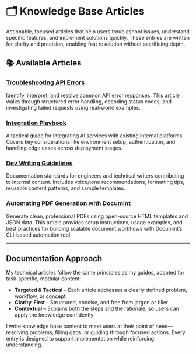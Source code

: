 # 🗂️ Knowledge Base Articles

Actionable, focused articles that help users troubleshoot issues, understand specific features, and implement solutions quickly. These entries are written for clarity and precision, enabling fast resolution without sacrificing depth.

## 📚 Available Articles

### **[Troubleshooting API Errors](https://github.com/CRollins6020/CRollins6020/blob/main/Knowledge-Base/troubleshooting-api-errors.md)**  
Identify, interpret, and resolve common API error responses. This article walks through structured error handling, decoding status codes, and investigating failed requests using real-world examples.

### **[Integration Playbook](https://github.com/CRollins6020/CRollins6020/blob/main/Knowledge-Base/integration-playbook.md)**  
A tactical guide for integrating AI services with existing internal platforms. Covers key considerations like environment setup, authentication, and handling edge cases across deployment stages.

### **[Dev Writing Guidelines](https://github.com/CRollins6020/CRollins6020/blob/main/Knowledge-Base/dev-writing-guidlines.md)**  
Documentation standards for engineers and technical writers contributing to internal content. Includes voice/tone recommendations, formatting tips, reusable content patterns, and sample templates.

### **[Automating PDF Generation with Documint](https://github.com/CRollins6020/CRollins6020/blob/main/Knowledge-Base/automating-pdf-generation-with-documint.md)**
Generate clean, professional PDFs using open-source HTML templates and JSON data. This article provides setup instructions, usage examples, and best practices for building scalable document workflows with Documint’s CLI-based automation tool.

---

## Documentation Approach

My technical articles follow the same principles as my guides, adapted for task-specific, modular content:

- **Targeted & Tactical** – Each article addresses a clearly defined problem, workflow, or concept  
- **Clarity-First** – Structured, concise, and free from jargon or filler  
- **Contextual** – Explains both the steps and the rationale, so users can apply the knowledge confidently  

I write knowledge base content to meet users at their point of need—resolving problems, filling gaps, or guiding through focused actions. Every entry is designed to support implementation while reinforcing understanding.

